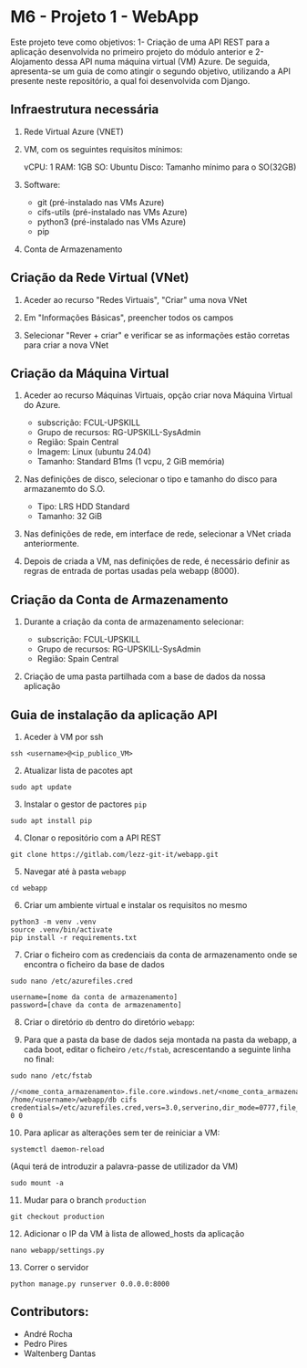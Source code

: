 # M6 - Projeto 1 - WebApp

Este projeto teve como objetivos: 1- Criação de uma API REST para a aplicação desenvolvida no primeiro projeto do módulo anterior e 2- Alojamento dessa API numa máquina virtual (VM) Azure. De seguida, apresenta-se um guia de como atingir o segundo objetivo, utilizando a API presente neste repositório, a qual foi desenvolvida com Django.

## Infraestrutura necessária

1. Rede Virtual Azure (VNET)

2. VM, com os seguintes requisitos mínimos:

    vCPU: 1
    RAM: 1GB
    SO: Ubuntu
    Disco: Tamanho mínimo para o SO(32GB)

3. Software: 
    - git (pré-instalado nas VMs Azure)
    - cifs-utils (pré-instalado nas VMs Azure)
    - python3 (pré-instalado nas VMs Azure)
    - pip

4. Conta de Armazenamento

## Criação da Rede Virtual (VNet)
1. Aceder ao recurso "Redes Virtuais", "Criar" uma nova VNet

2. Em "Informações Básicas", preencher todos os campos

3. Selecionar "Rever + criar" e verificar se as informações estão corretas para criar a nova VNet

## Criação da Máquina Virtual

1. Aceder ao recurso Máquinas Virtuais, opção criar nova Máquina Virtual do Azure.

    - subscrição: FCUL-UPSKILL
    - Grupo de recursos: RG-UPSKILL-SysAdmin 
    - Região: Spain Central
    - Imagem: Linux (ubuntu 24.04)
    - Tamanho: Standard B1ms (1 vcpu, 2 GiB memória)
 2. Nas definições de disco, selecionar o tipo e tamanho do disco para armazanemto do S.O.

    - Tipo: LRS HDD Standard
    - Tamanho: 32 GiB
 3. Nas definições de rede, em interface de rede, selecionar a VNet criada anteriormente.  

4. Depois de criada a VM, nas definições de rede, é necessário definir as regras de entrada de portas usadas pela webapp (8000).

## Criação da Conta de Armazenamento

1. Durante a criação da conta de armazenamento selecionar:
    
    - subscrição: FCUL-UPSKILL
    - Grupo de recursos: RG-UPSKILL-SysAdmin
    - Região: Spain Central

2. Criação de uma pasta partilhada com a base de dados da nossa aplicação

## Guia de instalação da aplicação API

1. Aceder à VM por ssh
```
ssh <username>@<ip_publico_VM>
```

2. Atualizar lista de pacotes apt
``` 
sudo apt update
```

3. Instalar o gestor de pactores ``pip``
``` 
sudo apt install pip
```

4. Clonar o repositório com a API REST
``` 
git clone https://gitlab.com/lezz-git-it/webapp.git
```

5. Navegar até à pasta ``webapp``
```
cd webapp
```

6. Criar um ambiente virtual e instalar os requisitos no mesmo

```
python3 -m venv .venv
source .venv/bin/activate
pip install -r requirements.txt
```

7. Criar o ficheiro com as credenciais da conta de armazenamento onde se encontra o ficheiro da base de dados
```
sudo nano /etc/azurefiles.cred
```
```
username=[nome da conta de armazenamento]
password=[chave da conta de armazenamento]
```
8. Criar o diretório ``db`` dentro do diretório ``webapp``:

9. Para que a pasta da base de dados seja montada na pasta da webapp, a cada boot, editar o ficheiro ``/etc/fstab``, acrescentando a seguinte linha no final:
```
sudo nano /etc/fstab
```
```
//<nome_conta_armazenamento>.file.core.windows.net/<nome_conta_armazenamento>/db /home/<username>/webapp/db cifs credentials=/etc/azurefiles.cred,vers=3.0,serverino,dir_mode=0777,file_mode=0777,nobrl 0 0
```

10. Para aplicar as alterações sem ter de reiniciar a VM:
```
systemctl daemon-reload
```
(Aqui terá de introduzir a palavra-passe de utilizador da VM)
```
sudo mount -a
```

11. Mudar para o branch ``production``
```
git checkout production
```

12. Adicionar o IP da VM à lista de allowed_hosts da aplicação
```
nano webapp/settings.py
```

13. Correr o servidor
```
python manage.py runserver 0.0.0.0:8000
```



## Contributors:
- André Rocha
- Pedro Pires
- Waltenberg Dantas